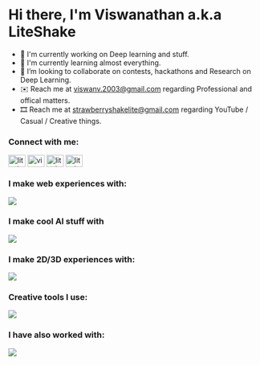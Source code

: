 # Hi there, I'm Viswanathan a.k.a LiteShake

- 🔭 I'm currently working on Deep learning and stuff.
- 🌱 I'm currently learning almost everything.
- 👯 I’m looking to collaborate on contests, hackathons and Research on Deep Learning.
- ✉️ Reach me at viswanv.2003@gmail.com regarding Professional and offical matters.
- 🎞 Reach me at strawberryshakelite@gmail.com regarding YouTube / Casual / Creative things.

<!--
**LiteShake/LiteShake** is a ✨ _special_ ✨ repository because its `README.md` (this file) appears on your GitHub profile.

Here are some ideas to get you started:

- 🔭 I’m currently working on ...
- 🌱 I’m currently learning ...
- 👯 I’m looking to collaborate on ...
- 🤔 I’m looking for help with ...
- 💬 Ask me about ...
- 📫 How to reach me: ...
- 😄 Pronouns: ...
- ⚡ Fun fact: ...
-->

<h3 align="left">Connect with me:</h3>
<p align="left">
    <a href="https://twitter.com/liteshake" target="blank"><img align="center" src="https://raw.githubusercontent.com/rahuldkjain/github-profile-readme-generator/master/src/images/icons/Social/twitter.svg" alt="liteshake" height="24" width="34" /></a>
    <a href="https://linkedin.com/in/viswanathan v" target="blank"><img align="center" src="https://raw.githubusercontent.com/rahuldkjain/github-profile-readme-generator/master/src/images/icons/Social/linked-in-alt.svg" alt="viswanathan v" height="24" width="34" /></a>
    <a href="https://instagram.com/liteshake" target="blank"><img align="center" src="https://raw.githubusercontent.com/rahuldkjain/github-profile-readme-generator/master/src/images/icons/Social/instagram.svg" alt="liteshake" height="24" width="34" /></a>
    <a href="https://www.youtube.com/c/liteshake" target="blank"><img align="center" src="https://raw.githubusercontent.com/rahuldkjain/github-profile-readme-generator/master/src/images/icons/Social/youtube.svg" alt="liteshake" height="24" width="34" /></a>
</p>

<h3>I make web experiences with:</h3>

![](https://skillicons.dev/icons?i=js,html,css,react,tailwind,bootstrap,django,nodejs,vite,vscode)

<h3>I make cool AI stuff with</h3>

![](https://skillicons.dev/icons?i=python,tensorflow,pytorch,sklearn,opencv)

<h3>I make 2D/3D experiences with:</h3>

![](https://skillicons.dev/icons?i=unity,unreal,blender,cs,cpp)

<h3>Creative tools I use:</h3>

![](https://skillicons.dev/icons?i=ableton,aftereffects,photoshop)

<h3>I have also worked with:</h3>

![](https://skillicons.dev/icons?i=ros,replit,anaconda,azure,robloxstudio,discordjs,lua,matlab)

